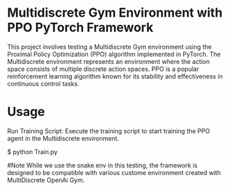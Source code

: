 # Multidiscrete Gym Environment with PPO PyTorch Framework
This project involves testing a Multidiscrete Gym environment using the Proximal Policy Optimization (PPO) algorithm implemented in PyTorch. The Multidiscrete environment represents an environment where the action space consists of multiple discrete action spaces. PPO is a popular reinforcement learning algorithm known for its stability and effectiveness in continuous control tasks.

# Usage
Run Training Script: Execute the training script to start training the PPO agent in the Multidiscrete environment.

$ python Train.py

#Note
While we use the snake env in this testing, the framework is designed to be compatible with various custome environment created with MultiDiscrete OpenAi Gym.
